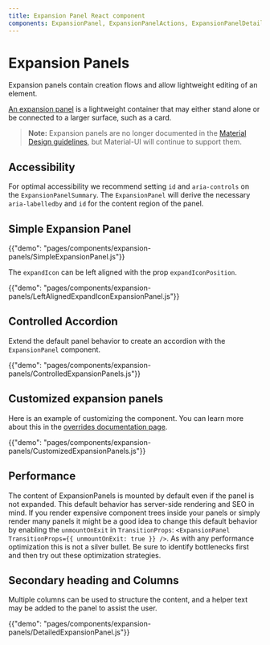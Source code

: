 ```yaml
---
title: Expansion Panel React component
components: ExpansionPanel, ExpansionPanelActions, ExpansionPanelDetails, ExpansionPanelSummary
---
```


# Expansion Panels

<p class="description">Expansion panels contain creation flows and allow lightweight editing of an element.</p>

[An expansion panel](https://material.io/archive/guidelines/components/expansion-panels.html) is a lightweight container that may either stand alone or be connected to a larger surface, such as a card.

> **Note:** Expansion panels are no longer documented in the [Material Design guidelines](https://material.io/), but Material-UI will continue to support them.

## Accessibility

For optimal accessibility we recommend setting `id` and `aria-controls` on the
`ExpansionPanelSummary`. The `ExpansionPanel` will derive the necessary `aria-labelledby`
and `id` for the content region of the panel.

## Simple Expansion Panel

{{"demo": "pages/components/expansion-panels/SimpleExpansionPanel.js"}}

The `expandIcon` can be left aligned with the prop `expandIconPosition`.

{{"demo": "pages/components/expansion-panels/LeftAlignedExpandIconExpansionPanel.js"}}

## Controlled Accordion

Extend the default panel behavior to create an accordion with the `ExpansionPanel` component.

{{"demo": "pages/components/expansion-panels/ControlledExpansionPanels.js"}}

## Customized expansion panels

Here is an example of customizing the component. You can learn more about this in the
[overrides documentation page](/customization/components/).

{{"demo": "pages/components/expansion-panels/CustomizedExpansionPanels.js"}}

## Performance

The content of ExpansionPanels is mounted by default even if the panel is not expanded.
This default behavior has server-side rendering and SEO in mind.
If you render expensive component trees inside your panels or simply render many
panels it might be a good idea to change this default behavior by enabling the
`unmountOnExit` in `TransitionProps`: `<ExpansionPanel TransitionProps={{ unmountOnExit: true }} />`.
As with any performance optimization this is not a silver bullet. Be sure to identify
bottlenecks first and then try out these optimization strategies.

## Secondary heading and Columns

Multiple columns can be used to structure the content, and a helper text may be added to the panel to assist the user.

{{"demo": "pages/components/expansion-panels/DetailedExpansionPanel.js"}}
